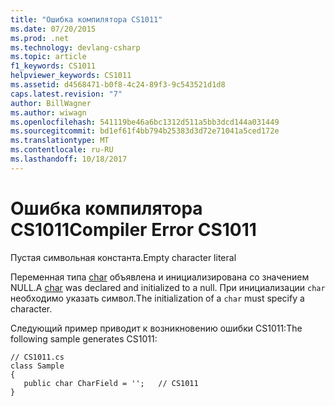 ```yaml
---
title: "Ошибка компилятора CS1011"
ms.date: 07/20/2015
ms.prod: .net
ms.technology: devlang-csharp
ms.topic: article
f1_keywords: CS1011
helpviewer_keywords: CS1011
ms.assetid: d4568471-b0f8-4c24-89f3-9c543521d1d8
caps.latest.revision: "7"
author: BillWagner
ms.author: wiwagn
ms.openlocfilehash: 541119be46a6bc1312d511a5bb3dcd144a031449
ms.sourcegitcommit: bd1ef61f4bb794b25383d3d72e71041a5ced172e
ms.translationtype: MT
ms.contentlocale: ru-RU
ms.lasthandoff: 10/18/2017
---
```

# <a name="compiler-error-cs1011"></a><span data-ttu-id="adb9c-102">Ошибка компилятора CS1011</span><span class="sxs-lookup"><span data-stu-id="adb9c-102">Compiler Error CS1011</span></span>
<span data-ttu-id="adb9c-103">Пустая символьная константа.</span><span class="sxs-lookup"><span data-stu-id="adb9c-103">Empty character literal</span></span>  
  
 <span data-ttu-id="adb9c-104">Переменная типа [char](../../csharp/language-reference/keywords/char.md) объявлена и инициализирована со значением NULL.</span><span class="sxs-lookup"><span data-stu-id="adb9c-104">A [char](../../csharp/language-reference/keywords/char.md) was declared and initialized to a null.</span></span> <span data-ttu-id="adb9c-105">При инициализации `char` необходимо указать символ.</span><span class="sxs-lookup"><span data-stu-id="adb9c-105">The initialization of a `char` must specify a character.</span></span>  
  
 <span data-ttu-id="adb9c-106">Следующий пример приводит к возникновению ошибки CS1011:</span><span class="sxs-lookup"><span data-stu-id="adb9c-106">The following sample generates CS1011:</span></span>  
  
```  
// CS1011.cs  
class Sample  
{  
   public char CharField = '';   // CS1011  
}  
```
